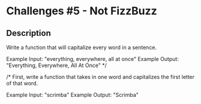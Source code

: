 # Challenges #5 - Not FizzBuzz  

## Description
Write a function that will capitalize every word in a sentence.  

Example Input: "everything, everywhere, all at once"
Example Output: "Everything, Everywhere, All At Once"
*/

/* 
First, write a function that takes in one word and 
capitalizes the first letter of that word.

Example Input: "scrimba"
Example Output: "Scrimba"
